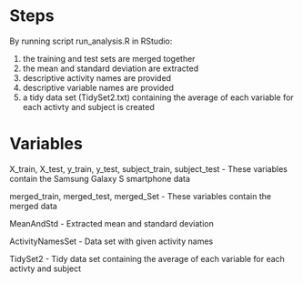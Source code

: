 # Steps
By running script run_analysis.R in RStudio:
1) the training and test sets are merged together 
2) the mean and standard deviation are extracted 
3) descriptive activity names are provided 
4) descriptive variable names are provided 
5) a tidy data set (TidySet2.txt) containing the average of each variable for each activty and subject is created  

# Variables
X_train, X_test, y_train, y_test, subject_train, subject_test - These variables contain the Samsung Galaxy S smartphone data

merged_train, merged_test, merged_Set - These variables contain the merged data

MeanAndStd - Extracted mean and standard deviation

ActivityNamesSet - Data set with given activity names

TidySet2 - Tidy data set containing the average of each variable for each activty and subject
